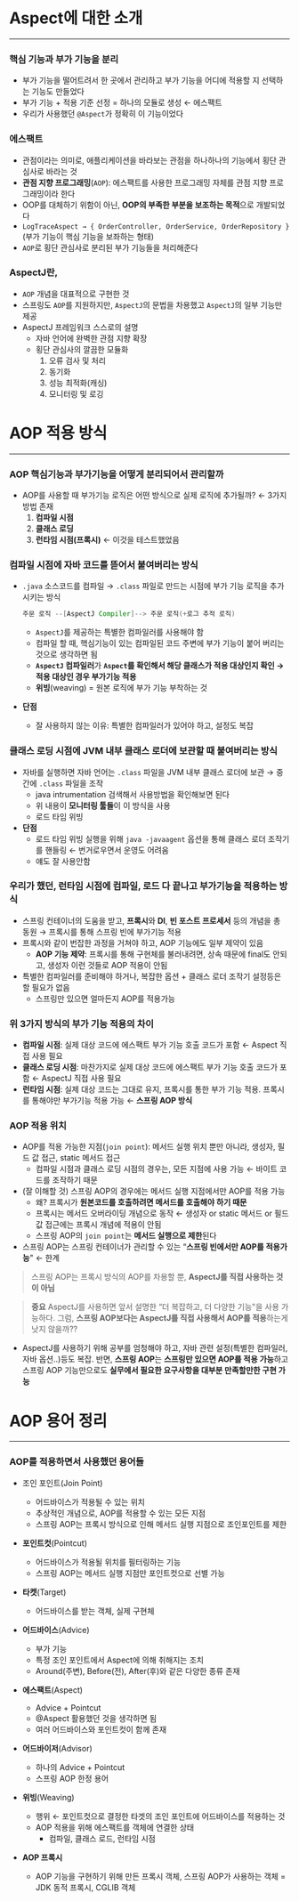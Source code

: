 # Aspect에 대한 소개

---

### 핵심 기능과 부가 기능을 분리

- 부가 기능을 떨어트려서 한 곳에서 관리하고 부가 기능을 어디에 적용할 지 선택하는 기능도 만들었다
- 부가 기능 + 적용 기준 선정 = 하나의 모듈로 생성 ← 에스팩트
- 우리가 사용했던 `@Aspect`가 정확히 이 기능이었다

### 에스팩트

- 관점이라는 의미로, 애플리케이션을 바라보는 관점을 하나하나의 기능에서 횡단 관심사로 바라는 것
- **관점 지향 프로그래밍**(`AOP`): 에스팩트를 사용한 프로그래밍 자체를 관점 지향 프로그래밍이라 한다
- OOP를 대체하기 위함이 아닌, **OOP의 부족한 부분을 보조하는 목적**으로 개발되었다
- `LogTraceAspect → { OrderController, OrderService, OrderRepository }` (부가 기능이 핵심 기능을 보좌하는 형태)
- `AOP`로 횡단 관심사로 분리된 부가 기능들을 처리해준다

### AspectJ란,

- `AOP` 개념을 대표적으로 구현한 것
- 스프링도 `AOP`를 지원하지만, `AspectJ`의 문법을 차용했고 `AspectJ`의 일부 기능만 제공
- AspectJ 프레임워크 스스로의 설명
    - 자바 언어에 완벽한 관점 지향 확장
    - 횡단 관심사의 깔끔한 모듈화
        1. 오류 검사 및 처리
        2. 동기화
        3. 성능 최적화(캐싱)
        4. 모니터링 및 로깅

# AOP 적용 방식

---

### AOP 핵심기능과 부가기능을 어떻게 분리되어서 관리할까

- AOP를 사용할 때 부가기능 로직은 어떤 방식으로 실제 로직에 추가될까? ← 3가지 방법 존재
    1. **컴파일 시점**
    2. **클래스 로딩**
    3. **런타임 시점(프록시)** ← 이것을 테스트했었음

### 컴파일 시점에 자바 코드를 뜯어서 붙여버리는 방식

- `.java` 소스코드를 컴파일 → `.class` 파일로 만드는 시점에 부가 기능 로직을 추가시키는 방식

    ```java
    주문 로직 --[AspectJ Compiler]--> 주문 로직(+로그 추적 로직)
    ```

    - `AspectJ`를 제공하는 특별한 컴파일러를 사용해야 함
    - 컴파일 할 때, 핵심기능이 있는 컴파일된 코드 주변에 부가 기능이 붙어 버리는 것으로 생각하면 됨
    - **`AspectJ` 컴파일러**가 **`Aspect`를 확인해서 해당 클래스가 적용 대상인지 확인 → 적용 대상인 경우 부가기능 적용**
    - **위빙**(weaving) = 원본 로직에 부가 기능 부착하는 것
- **단점**
    - 잘 사용하지 않는 이유: 특별한 컴파일러가 있어야 하고, 설정도 복잡

 
### 클래스 로딩 시점에 JVM 내부 클래스 로더에 보관할 때 붙여버리는 방식

- 자바를 실행하면 자바 언어는 `.class` 파일을 JVM 내부 클래스 로더에 보관 → 중간에 `.class` 파일을 조작
    - java intrumentation 검색해서 사용방법을 확인해보면 된다
    - 위 내용이 **모니터링 툴들**이 이 방식을 사용
    - 로드 타임 위빙
- **단점**
    - 로드 타임 위빙 실행을 위해 `java -javaagent` 옵션을 통해 클래스 로더 조작기를 핸들링 ← 번거로우면서 운영도 어려움
    - 얘도 잘 사용안함


### 우리가 했던, 런타임 시점에 컴파일, 로드 다 끝나고 부가기능을 적용하는 방식

- 스프링 컨테이너의 도움을 받고, **프록시**와 **DI**, **빈 포스트 프로세서** 등의 개념을 총 동원 → 프록시를 통해 스프링 빈에 부가기능 적용
- 프록시와 같이 번잡한 과정을 거쳐야 하고, AOP 기능에도 일부 제약이 있음
    - **AOP 기능 제약**: 프록시를 통해 구현체를 불러내려면, 상속 때문에 final도 안되고, 생성자 이런 것들로 AOP 적용이 안됨
- 특별한 컴파일러를 준비해야 하거나, 복잡한 옵션 + 클래스 로더 조작기 설정등은 할 필요가 없음
    - 스프링만 있으면 얼마든지 AOP를 적용가능

### 위 3가지 방식의 부가 기능 적용의 차이

- **컴파일 시점**: 실제 대상 코드에 에스팩트 부가 기능 호출 코드가 포함 ← Aspect 직접 사용 필요
- **클래스 로딩 시점**: 마찬가지로 실제 대상 코드에 에스팩트 부가 기능 호출 코드가 포함 ← AspectJ 직접 사용 필요
- **런타임 시점**: 실제 대상 코드는 그대로 유지, 프록시를 통한 부가 기능 적용. 프록시를 통해야만 부가기능 적용 가능 ← **스프링 AOP 방식**

### AOP 적용 위치

- AOP를 적용 가능한 지점(`join point`): 메서드 실행 위치 뿐만 아니라, 생성자, 필드 값 접근, static 메서드 접근
    - 컴파일 시점과 클래스 로딩 시점의 경우는, 모든 지점에 사용 가능  ← 바이트 코드를 조작하기 때문
- (잘 이해할 것) 스프링 AOP의 경우에는 메서드 실행 지점에서만 AOP를 적용 가능
    - 왜? 프록시가 **원본코드를 호출하려면 메서드를 호출해야 하기 때문**
    - 프록시는 메서드 오버라이딩 개념으로 동작 ← 생성자 or static 메서드 or 필드 값 접근에는 프록시 개념에 적용이 안됨
    - 스프링 AOP의 `join point`는 **메서드 실행으로 제한**된다
- 스프링 AOP는 스프링 컨테이너가 관리할 수 있는 “**스프링 빈에서만 AOP를 적용가능**" ← 한계

> 스프링 AOP는 프록시 방식의 AOP를 차용할 뿐, **AspectJ를 직접 사용하는 것이 아님**
>

> **중요**
AspectJ를 사용하면 앞서 설명한 “더 복잡하고, 더 다양한 기능"을 사용 가능하다. 그럼, **스프링 AOP보다는 AspectJ를 직접 사용해서 AOP를 적용**하는게 낫지 않을까??
- AspectJ를 사용하기 위해 공부를 엄청해야 하고, 자바 관련 설정(특별한 컴파일러, 자바 옵션..)등도 복잡. 반면, **스프링 AOP**는 **스프링만 있으면 AOP를 적용 가능**하고 스프링 AOP 기능만으로도 **실무에서 필요한 요구사항을 대부분 만족할만한 구현 가능**
>

# AOP 용어 정리

---

### AOP를 적용하면서 사용했던 용어들

- 조인 포인트(Join Point)
    - 어드바이스가 적용될 수 있는 위치
    - 추상적인 개념으로, AOP를 적용할 수 있는 모든 지점
    - 스프링 AOP는 프록시 방식으로 인해 메서드 실행 지점으로 조인포인트를 제한

- **포인트컷**(Pointcut)
    - 어드바이스가 적용될 위치를 필터링하는 기능
    - 스프링 AOP는 메서드 실행 지점만 포인트컷으로 선별 가능
- **타켓**(Target)
    - 어드바이스를 받는 객체, 실제 구현체
- **어드바이스**(Advice)
    - 부가 기능
    - 특정 조인 포인트에서 Aspect에 의해 취해지는 조치
    - Around(주변), Before(전), After(후)와 같은 다양한 종류 존재
- **에스팩트**(Aspect)
    - Advice + Pointcut
    - @Aspect 활용했던 것을 생각하면 됨
    - 여러 어드바이스와 포인트컷이 함께 존재
- **어드바이저**(Advisor)
    - 하나의 Advice + Pointcut
    - 스프링 AOP 한정 용어
- **위빙**(Weaving)
    - 행위 ← 포인트컷으로 결정한 타겟의 조인 포인트에 어드바이스를 적용하는 것
    - AOP 적용을 위해 에스팩트를 객체에 연결한 상태
        - 컴파일, 클래스 로드, 런타임 시점
- **AOP 프록시**
    - AOP 기능을 구현하기 위해 만든 프록시 객체, 스프링 AOP가 사용하는 객체 = JDK 동적 프록시, CGLIB 객체